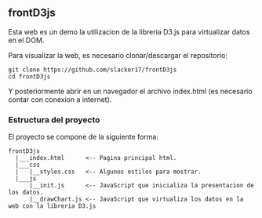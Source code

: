 ## frontD3js 

Esta web es un demo la utilizacion de la libreria D3.js para virtualizar datos en el DOM.

Para visualizar la web, es necesario clonar/descargar el repositorio:

```
git clone https://github.com/slacker17/frontD3js
cd frontD3js
```

Y posteriormente abrir en un navegador el archivo index.html (es necesario contar con conexion a internet).

### Estructura del proyecto

El proyecto se compone de la siguiente forma:

```
frontD3js
  |___index.html      <-- Pagina principal html.
  |___css
  |   |__styles.css   <-- Algunos estilos para mostrar.
  |___js
      |__init.js      <-- JavaScript que inicializa la presentacion de los datos.
      |__drawChart.js <-- JavaScript que virtualiza los datos en la web con la libreria D3.js
```
